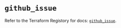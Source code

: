 # `github_issue`

Refer to the Terraform Registory for docs: [`github_issue`](https://registry.terraform.io/providers/integrations/github/5.24.0/docs/resources/issue).
